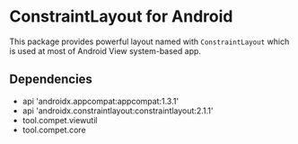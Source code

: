 # ConstraintLayout for Android

This package provides powerful layout named with `ConstraintLayout` which is used
at most of Android View system-based app.


## Dependencies

- api 'androidx.appcompat:appcompat:1.3.1'
- api 'androidx.constraintlayout:constraintlayout:2.1.1'
- tool.compet.viewutil
- tool.compet.core
